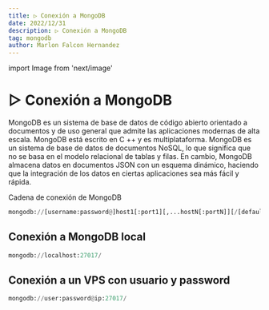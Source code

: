 ```yaml
---
title: ▷ Conexión a MongoDB
date: 2022/12/31
description: ▷ Conexión a MongoDB
tag: mongodb
author: Marlon Falcon Hernandez
---
```

import Image from 'next/image'

# ▷ Conexión a MongoDB
MongoDB es un sistema de base de datos de código abierto orientado a documentos y de uso general que admite las aplicaciones modernas de alta escala. MongoDB está escrito en C ++ y es multiplataforma. MongoDB es un sistema de base de datos de documentos NoSQL, lo que significa que no se basa en el modelo relacional de tablas y filas. En cambio, MongoDB almacena datos en documentos JSON con un esquema dinámico, haciendo que la integración de los datos en ciertas aplicaciones sea más fácil y rápida.

Cadena de conexión de MongoDB
```python
mongodb://[username:password@]host1[:port1][,...hostN[:portN]][/[defaultauthdb][?options]]
```


## Conexión a MongoDB local
```python
mongodb://localhost:27017/
```

## Conexión a un VPS con usuario y password
```python
mongodb://user:password@ip:27017/
```





